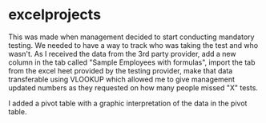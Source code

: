 # excelprojects
This was made when management decided to start conducting mandatory testing. We needed to have a way to track who was taking the test and who wasn't. 
As I received the data from the 3rd party provider, add a new column in the tab called "Sample Employees with formulas", import the tab from the excel 
heet provided by the testing provider, make that data transferable using VLOOKUP which allowed me to give management updated numbers as they requested on 
how many people missed "X" tests. 

I added a pivot table with a graphic interpretation of the data in the pivot table.
